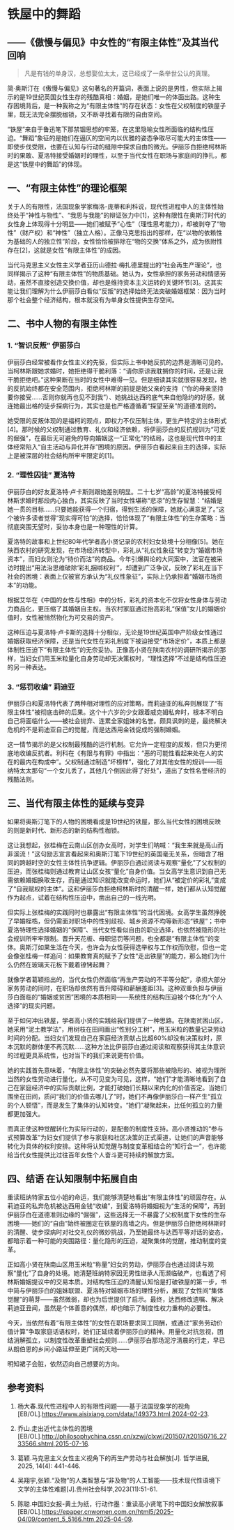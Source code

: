 # 铁屋中的舞蹈

## ——《傲慢与偏见》中女性的“有限主体性”及其当代回响

> 凡是有钱的单身汉，总想娶位太太，这已经成了一条举世公认的真理。

简·奥斯汀在《傲慢与偏见》这句著名的开篇词，表面上说的是男性，但实际上揭示的是19世纪英国女性生存的残酷真相：婚姻，是她们唯一的体面出路。这种生存困境背后，是一种我称之为“有限主体性”的存在状态：女性在父权制度的铁屋子里，既无法完全摆脱枷锁，又不断寻找着有限的自由空间。

“铁屋”来自于鲁迅笔下那禁锢思想的牢笼，在这里隐喻女性所面临的结构性压迫。“舞蹈”象征的是她们在逼仄的空间内以优雅的姿态争取尽可能大的主体性——即使步伐受限，也要在认知与行动的缝隙中探求自由的微光。伊丽莎白拒绝柯林斯时的果敢、夏洛特接受婚姻时的理性，以至于当代女性在职场与家庭间的挣扎，都是这“铁屋中的舞蹈”的体现。

## **一、“有限主体性”的理论框架**

关于人的有限性，法国现象学家梅洛-庞蒂和利科说，现代性进程中人的主体性始终处于“神性与物性”、“我思与我能”的辩证张力中[1]，这种有限性在奥斯汀时代的女性身上体现得十分明显——她们被赋予“心性”（理性思考能力），却被剥夺了“物性”（财产权）和“神性”（独立人格）。正像马克思指出的那样，在“以物的依赖性为基础的人的独立性”阶段，女性恰恰被排除在“物的交换”体系之外，成为依附性存在[2]，这就是女性“有限主体性”的成因。

当代马克思主义女性主义学者亚历山德拉·梅扎德里提出的“社会再生产理论”，也同样揭示了这种“有限主体性”的物质基础。她认为，女性承担的家务劳动和情感劳动，虽然不直接创造交换价值，却也是维持资本主义运转的关键环节[3]。这其实能让我们理解为什么伊丽莎白看似“反叛”的选择始终无法突破婚姻框架：因为当时那个社会整个经济结构，根本就没有为单身女性提供生存空间。

## **二、书中人物的有限主体性**

### 1. “智识反叛” 伊丽莎白

伊丽莎白经常被看作女性主义的先驱，但实际上书中她反抗的边界是清晰可见的。当柯林斯跟她求婚时，她拒绝得干脆利落：“请你原谅我耽搁你的时间，还是让我干脆拒绝吧。”这种果断在当时的女性中难得一见。但是细读其实就很容易发现，她的反抗始终都在安全范围内，拒绝柯林斯的前提是她父亲的支持（“你的母亲坚持要你接受……否则你就再也见不到我”）、她挑战达西的底气来自他隐约的好感，就连她最出格的徒步探病行为，其实也是也严格遵循着“探望至亲”的道德准则的。

她受限的反叛体现的是福柯的观点，即权力不仅压制主体，更生产特定的主体形式[4]。那时候的父权制通过教育、礼仪和经济依赖，将伊丽莎白的反抗规训为“可爱的倔强”，在最后无可避免的导向婚姻这一“正常化”的结局，这也是现代性中的主体经常陷入“自主活动与异化并存”困境的原因。伊丽莎白看起来自主的选择，实际上是被深层的社会结构所牢牢限定的[1]。

### 2. “理性囚徒” 夏洛特

伊丽莎白的好友夏洛特·卢卡斯则跟她差别明显。二十七岁“高龄”的夏洛特接受柯林斯求婚时那段内心独白，其实反映了当时女性堪称“悲凉”的生存智慧：“结婚是她一贯的目标……只要她能获得一个归宿，得到生活的保障，她就心满意足了。”这个被许多读者觉得“现实得可怕”的选择，恰恰体现了“有限主体性”的生存策略：当彻底突围无望时，妥协本身也是一种理性的计算。

夏洛特的故事和上世纪80年代学者高小贤记录的农村妇女处境十分相像[5]。她在陕西农村的研究发现，在市场经济转型中，彩礼从“礼仪性象征”转变为“婚姻市场资本”，而妇女则沦为“待价而沽”的商品。今年引爆舆论的大同案中，法官在被采访时提出“用法治思维破除‘彩礼捆绑权利’”，却遭到广泛争议，反映了彩礼在当下社会的困境：表面上仅被官方承认为“礼仪性象征”，实际上仍承担着“婚姻市场资本”的功能。

根据艾华在《中国的女性与性相》中的分析，彩礼的资本化不仅将女性身体与劳动力商品化，更压缩了其婚姻自主权。当农村家庭通过抬高彩礼“保值”女儿的婚姻价值时，女性被悄然物化为可交易的资产。

这种压迫与夏洛特·卢卡斯的选择十分相似，无论是19世纪英国中产阶级女性通过婚姻获取经济保障，还是当代女性在彩礼制度下被迫接受“市场定价”，本质上都是体制性压迫下“有限主体性”的无奈妥协。正像高小贤在陕南农村的调研所揭示的那样，当妇女们用玉米粒量化自身劳动却无决策权时，“理性选择”不过是结构性压迫的另一种表达。

### 3. “惩罚收编” 莉迪亚

伊丽莎白和夏洛特代表了两种相对理性的应对策略，而莉迪亚的私奔则展现了“有限主体性”被彻底击碎的后果。这个十六岁的少女跟着威克姆私奔时，根本不明白自己将面临什么——被社会抛弃、连累全家姐妹的名誉。颇具讽刺的是，最终解决危机的不是莉迪亚自己的觉醒，而是达西用金钱促成的强制婚姻。

这一情节揭示的是父权制最残酷的运行机制。它允许一定程度的反叛，但只为更彻底地收编反抗者。利科在《有限与有罪》中指出：“恶的可能性看起来处在人的实在的最内在构成中”。父权制通过制造“坏榜样”，强化了对其他女性的规训——班纳特太太那句“一个女儿丢了，其他几个倒因此得了好处”，道出了女性名誉经济的残酷法则。

## **三、当代有限主体性的延续与变异**

如果将奥斯汀笔下的人物的困境看成是19世纪的铁屋，那么当代女性的困境反映的则是新时代、新形态的新的结构性枷锁。

这让我想起，张桂梅在云南山区创办女高时，对学生们呐喊：“我生来就是高山而非溪流！”这句励志宣言看起来和奥斯汀笔下19世纪的英国毫无关系，但暗含了相同的跨越时空的女性主体性抗争逻辑。伊丽莎白通过阅读与观察“量化”了父权制的压迫，而张桂梅则通过教育让山区女孩“量化”自身价值。当女高学生意识到自己无需依赖婚姻换取生存，而是通过知识就能改变命运时，她们从“被定价的彩礼”变成了“自我赋权的主体”。这和伊丽莎白拒绝柯林斯时的清醒一样，她们都从认知觉醒作为起点，试着在结构性压迫中，凿出自己的一线光明。

但实际上张桂梅的实践同时也暴露出“有限主体性”的当代困境。女高学生虽然挣脱了早婚桎梏，但仍需面对职场中的性别歧视、城乡资源不均等新形态“铁屋”；书中夏洛特理性选择婚姻的“保障”、当代女性看似自由的职业选择，也依然被隐形的社会规训所牢牢限制。晋升天花板、母职惩罚等问题，也全都是“有限主体性”的变体。奥斯汀如果生活在今天，也许会为女性获得选举权与工作权而欣慰，但也一定会像张桂梅一样追问：如果教育真的赋予了女性“走出铁屋”的能力，那么她们为什么仍然在玻璃天花板下戴着镣铐起舞？

就像学者葛颖指出的，当代女性仍然面临“再生产劳动的不平等分配”，承担大部分家务劳动的同时，在职场却依然有晋升障碍和薪酬差距[3]。这种双重负担与伊丽莎白面临的“婚姻或贫困”困境的本质相同——系统性的结构压迫被个体化为“个人选择”的现实问题。

至于如何冲出铁屋，学者高小贤的实践给我们提供了一种思路。在陕南贫困山区，她采用“泥土教学法”，用树枝在田间画出“性别分工树”，用玉米粒的数量记录劳动时间的分配。当妇女们发现自己在家庭经济贡献占比超60%却没有决策权时，原本沉默的群体便不再沉默……这种方法比伊丽莎白通过阅读和观察获得其主体意识的过程更具系统性，也对当下的我们来说更有价值。

她的实践首先意味着，“有限主体性”的突破必然先要将那些被隐形的、被视为理所当然的女性劳动进行量化，从不可见变为可见，这样，“她们”才能清晰地看到了自己在家庭经济中的实际贡献比例，才能打破她们长期以来内化的价值否定。当她们围坐在田间，质问“我们的价值去哪儿了”时，她们不再像伊丽莎白一样产生“孤立的个人顿悟”，而是发生了集体的认知转变。“她们”凝聚起来，比任何孤立的力量都更加强大。

而真正使这种觉醒转化为实际行动的，是配套的制度性支持。高小贤推动的“参与式预算改革”为妇女们提供了参与家庭和社区决策的正式渠道，让她们的声音能够转化为具体的权利安排。这种将认知觉醒与制度变革相结合的“知行合一”，也许能给当代女性提供比过往百年女性个人奋斗更可持续的解放方案。

## **四、结语 在认知限制中拓展自由**

重读班纳特家五位小姐的命运，我们能够清楚地看出“有限主体性”的顽固存在。从莉迪亚的私奔危机被达西用金钱“收编”，到夏洛特将婚姻视为“生活的保障”，再到伊丽莎白在道德准则边缘的“倔强”，这些选择无一不暴露了父权制度下女性的生存困境——她们的“自由”始终被圈定在铁屋的高墙之内。但是伊丽莎白拒绝柯林斯时的清醒、徒步探病时对社交礼仪的微妙挑战，乃至她最终与达西平等对话的姿态，都暗示着一种可能的突围路径：量化隐形的压迫，凝聚集体的觉醒，推动制度的变革。

正如高小贤在陕南山区用玉米粒“称量”妇女的劳动，伊丽莎白也通过阅读与观察“量化”了自身的处境。她清楚班纳特家因无男性继承人而濒临破产，也看透了柯林斯婚姻提议中的交易本质。对结构性压迫的清醒认知恰是打破铁屋的第一步，书中简与伊丽莎白的姐妹联盟、夏洛特对婚姻市场的理性分析，展现了女性间“集体觉醒”的萌芽——虽然微弱，却也为后世提供了启示。最终，达西修改遗嘱、解决莉迪亚丑闻，虽然是个体善意的偶然，却也暗示了制度性权力重构的必要性。

今天，当依然有着“有限主体性”的女性在职场要求同工同酬，或通过“家务劳动价值计算”争取家庭话语权时，她们正延续着伊丽莎白的精神。用量化对抗忽视，团结消解孤立，以制度性改革重塑社会规则……伊丽莎白那场泥泞清晨的行走，早已从朗伯恩的乡间小路延伸至更广阔的天地——

明知裙子会脏，依然迈向自己想要的方向。


## 参考资料

1. 杨大春.现代性进程中人的有限性问题——基于法国现象学的视角[EB/OL].https://www.aisixiang.com/data/149373.html,2024-02-23.

2. 乔山.走出近代主体性的困境[EB/OL].http://philosophychina.cssn.cn/xzwj/clxwj/201507/t20150716_2733566.shtml,2015-07-16.

3. 葛颖.马克思主义女性主义视角下的再生产劳动与社会解放[J]. 哲学进展, 2025, 14(4): 441-446.

4. 吴翔宇,张颖.“及物”的人类智慧与“非及物”的人工智能——技术现代性语境下文学的主体性难题[J].贵州社会科学,2023(11):51-61.

5. 陈聪.中国妇女报-黄土为纸，行动作墨：重读高小贤笔下的中国妇女解放叙事[EB/OL].https://epaper.cnwomen.com.cn/html5/2025-04/09/content_5_5166.htm,2025-04-09.
